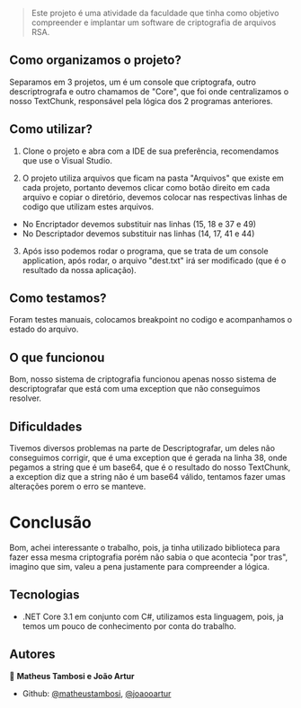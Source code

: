 > Este projeto é uma atividade da faculdade que tinha como objetivo compreender e implantar um software de criptografia de arquivos RSA.

## Como organizamos o projeto?

Separamos em 3 projetos, um é um console que criptografa, outro descriptrografa e outro chamamos de "Core", que foi onde centralizamos o nosso TextChunk, responsável pela lógica dos 2 programas anteriores.

## Como utilizar?

1) Clone o projeto e abra com a IDE de sua preferência, recomendamos que use o Visual Studio.

2) O projeto utiliza arquivos que ficam na pasta "Arquivos" que existe em cada projeto, portanto devemos clicar como botão direito em cada arquivo e copiar o diretório, devemos colocar nas respectivas linhas de codigo que utilizam estes arquivos.

* No Encriptador devemos substituir nas linhas (15, 18 e 37 e 49)
* No Descriptador devemos substituir nas linhas (14, 17, 41 e 44)

3) Após isso podemos rodar o programa, que se trata de um console application, após rodar, o arquivo "dest.txt" irá ser modificado (que é o resultado da nossa aplicação).

## Como testamos?

Foram testes manuais, colocamos breakpoint no codigo e acompanhamos o estado do arquivo.

## O que funcionou

Bom, nosso sistema de criptografia funcionou apenas nosso sistema de descriptografar que está com uma exception que não conseguimos resolver.

## Dificuldades

Tivemos diversos problemas na parte de Descriptografar, um deles não conseguimos corrigir, que é uma exception que é gerada na linha 38, onde pegamos a string que é um base64, que é o resultado do nosso TextChunk, a exception diz que a string não é um base64 válido, tentamos fazer umas alterações porem o erro se manteve.

# Conclusão

Bom, achei interessante o trabalho, pois, ja tinha utilizado biblioteca para fazer essa mesma criptografia porém não sabia o que acontecia "por tras", imagino que sim, valeu a pena justamente para compreender a lógica.

## Tecnologias

* .NET Core 3.1 em conjunto com C#, utilizamos esta linguagem, pois, ja temos um pouco de conhecimento por conta do trabalho.

## Autores

👤 **Matheus Tambosi e João Artur**

* Github: [@matheustambosi](https://github.com/matheustambosi), [@joaooartur](https://github.com/joaooartur)

